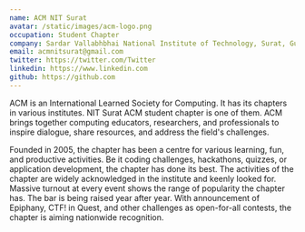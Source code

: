 ```yaml
---
name: ACM NIT Surat
avatar: /static/images/acm-logo.png
occupation: Student Chapter
company: Sardar Vallabhbhai National Institute of Technology, Surat, Gujarat
email: acmnitsurat@gmail.com
twitter: https://twitter.com/Twitter
linkedin: https://www.linkedin.com
github: https://github.com
---
```


ACM is an International Learned Society for Computing. It has its chapters in various institutes. NIT Surat ACM student chapter is one of them. ACM brings together computing educators, researchers, and professionals to inspire dialogue, share resources, and address the field's challenges.

Founded in 2005, the chapter has been a centre for various learning, fun, and productive activities. Be it coding challenges, hackathons, quizzes, or application development, the chapter has done its best. The activities of the chapter are widely acknowledged in the institute and keenly looked for. Massive turnout at every event shows the range of popularity the chapter has.
The bar is being raised year after year. With announcement of Epiphany, CTF! in Quest, and other challenges as open-for-all contests, the chapter is aiming nationwide recognition.
